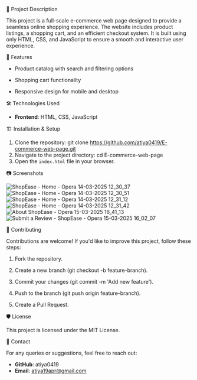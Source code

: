 📌 Project Description

This project is a full-scale e-commerce web page designed to provide a seamless online shopping experience. The website includes product listings, a shopping cart, and an efficient checkout system. It is built 
using only HTML, CSS, and JavaScript to ensure a smooth and interactive user experience.

🚀 Features

- Product catalog with search and filtering options

- Shopping cart functionality

- Responsive design for mobile and desktop

🛠️ Technologies Used

- **Frontend**: HTML, CSS, JavaScript

🏗️ Installation & Setup

  1. Clone the repository:
     git clone https://github.com/atiya0419/E-commerce-web-page.git
  2. Navigate to the project directory:
       cd E-commerce-web-page
  3. Open the `index.html` file in your browser.

📷 Screenshots

![ShopEase - Home - Opera 14-03-2025 12_30_37](https://github.com/user-attachments/assets/ec6c5836-998d-428b-ba0d-908807a27837)
![ShopEase - Home - Opera 14-03-2025 12_30_51](https://github.com/user-attachments/assets/94251ed3-f640-41a2-bcc7-c0f433f90d54)
![ShopEase - Home - Opera 14-03-2025 12_31_12](https://github.com/user-attachments/assets/0fb56ebc-329e-45e1-8aac-a32a621fc9dd)
![ShopEase - Home - Opera 14-03-2025 12_31_42](https://github.com/user-attachments/assets/a4913540-14f2-459c-86d9-017549abae89)
![About ShopEase - Opera 15-03-2025 16_41_13](https://github.com/user-attachments/assets/3de81dce-3e1b-4448-a041-6cb99bc93bde)
![Submit a Review - ShopEase - Opera 15-03-2025 16_02_07](https://github.com/user-attachments/assets/2aa3f119-13ae-4ee9-999f-2d61afec70a8)

🤝 Contributing

 Contributions are welcome! If you'd like to improve this project, follow these steps:

  1. Fork the repository.

  2. Create a new branch (git checkout -b feature-branch).

  3. Commit your changes (git commit -m 'Add new feature').

  4. Push to the branch (git push origin feature-branch).

  5. Create a Pull Request.

🛡️ License

 This project is licensed under the MIT License.

📩 Contact

   For any queries or suggestions, feel free to reach out:
  
  - **GitHub**: atiya0419
  - **Email**: atiya19apr@gmail.com



